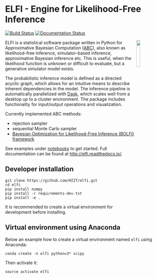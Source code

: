 ELFI - Engine for Likelihood-Free Inference
===========================================

<!-- .. image:: https://img.shields.io/pypi/v/elfi.svg
        :target: https://pypi.python.org/pypi/elfi

.. image:: https://img.shields.io/travis/HIIT/elfi.svg
        :target: https://travis-ci.com/HIIT/elfi

.. image:: https://readthedocs.org/projects/elfi/badge/?version=latest
        :target: https://elfi.readthedocs.io/en/latest/?badge=latest
        :alt: Documentation Status
 
 https://github.com/dwyl/repo-badges
 -->

[![Build Status](https://travis-ci.com/HIIT/elfi.svg?token=xAu1DN2J4WjCapVWLinn&branch=dev)](https://travis-ci.com/HIIT/elfi)
[![Documentation Status](https://readthedocs.org/projects/elfi/badge/?version=latest)](http://elfi.readthedocs.io/en/latest/?badge=latest)

<img src="https://cloud.githubusercontent.com/assets/1233418/20178983/6e22ee44-a75c-11e6-8345-5934b55b9dc6.png" width="15%" align="right"></img>

ELFI is a statistical software package written in Python for Approximative Bayesian Computation ([ABC](https://en.wikipedia.org/wiki/Approximate_Bayesian_computation)), also known as likelihood-free inference, simulator-based inference, approximative Bayesian inference etc. This is useful, when the likelihood function is unknown or difficult to evaluate, but a generative simulator model exists.

The probabilistic inference model is defined as a directed acyclic graph, which allows for an intuitive means to describe inherent dependencies in the model. The inference pipeline is automatically parallelized with [Dask](https://dask.pydata.org), which scales well from a desktop up to a cluster environment. The package includes functionality for input/output operations and visualization.

Currently implemented ABC methods:
- rejection sampler
- sequential Monte Carlo sampler
- [Bayesian Optimization for Likelihood-Free Inference (BOLFI) framework](http://jmlr.csail.mit.edu/papers/v17/15-017.html)

See examples under [notebooks](notebooks) to get started. Full documentation can be found at http://elfi.readthedocs.io/.

<!-- ..
   Installation
   -------------
   ::

     pip install elfi
 -->

Developer installation
----------------------
```
git clone https://github.com/HIIT/elfi.git
cd elfi
pip install numpy
pip install -r requirements-dev.txt
pip install -e .
```

It is recommended to create a virtual environment for development before installing.

Virtual environment using Anaconda
----------------------------------
Below an example how to create a virtual environment named ``elfi`` using Anaconda:

    conda create -n elfi python=3* scipy

Then activate it:

    source activate elfi
